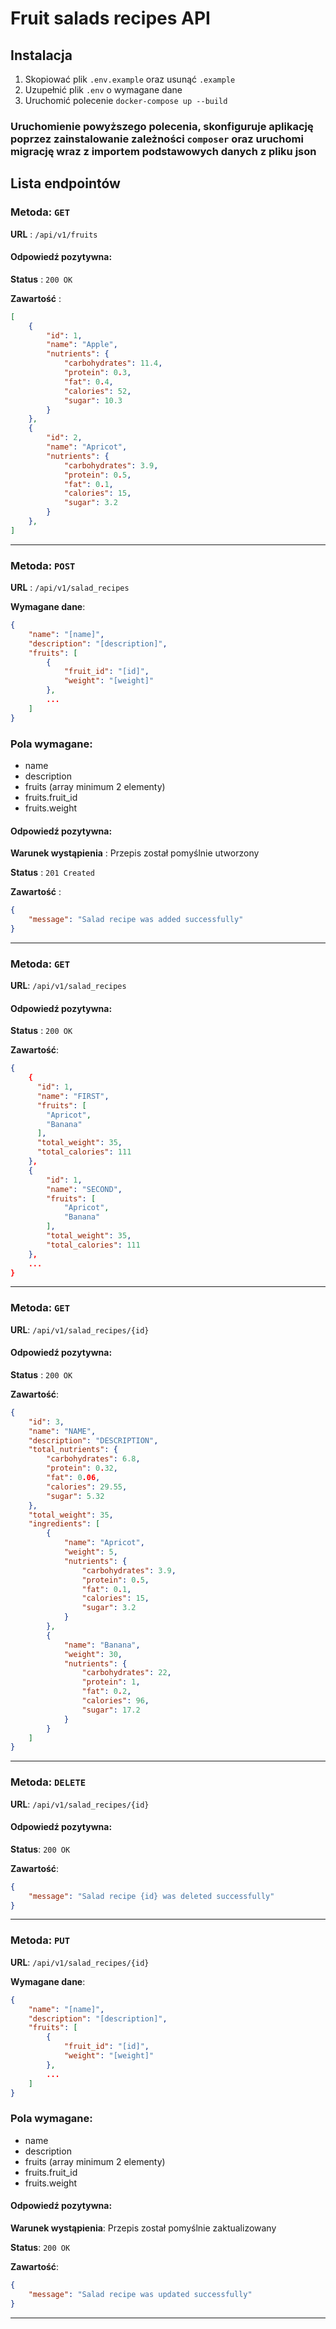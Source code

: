 # Fruit salads recipes API

## Instalacja

1. Skopiować plik `.env.example` oraz usunąć `.example`
2. Uzupełnić plik `.env` o wymagane dane
3. Uruchomić polecenie `docker-compose up --build`

### Uruchomienie powyższego polecenia, skonfiguruje aplikację poprzez zainstalowanie zależności `composer` oraz uruchomi migrację wraz z importem podstawowych danych z pliku json

## Lista endpointów


### Metoda: ` GET `
**URL** : `/api/v1/fruits`

#### Odpowiedź pozytywna:

**Status** : `200 OK`

**Zawartość** :
```json
[
    {
        "id": 1,
        "name": "Apple",
        "nutrients": {
            "carbohydrates": 11.4,
            "protein": 0.3,
            "fat": 0.4,
            "calories": 52,
            "sugar": 10.3
        }
    },
    {
        "id": 2,
        "name": "Apricot",
        "nutrients": {
            "carbohydrates": 3.9,
            "protein": 0.5,
            "fat": 0.1,
            "calories": 15,
            "sugar": 3.2
        }
    },
]

```
---

### Metoda: ` POST `
**URL** : `/api/v1/salad_recipes`

**Wymagane dane**:
```json
{
    "name": "[name]",
    "description": "[description]",
    "fruits": [
        {
            "fruit_id": "[id]",
            "weight": "[weight]"
        },
        ...
    ]
}
```

### Pola wymagane:
- name
- description
- fruits (array minimum 2 elementy)
- fruits.fruit_id
- fruits.weight

#### Odpowiedź pozytywna:

**Warunek wystąpienia** : Przepis został pomyślnie utworzony

**Status** : `201 Created`

**Zawartość** :
```json
{
    "message": "Salad recipe was added successfully"
}

```

---

### Metoda: ` GET `
**URL**: `/api/v1/salad_recipes`

#### Odpowiedź pozytywna:

**Status** : `200 OK`

**Zawartość**:
```json
{
    {
      "id": 1,
      "name": "FIRST",
      "fruits": [
        "Apricot",
        "Banana"
      ],
      "total_weight": 35,
      "total_calories": 111
    },
    {
        "id": 1,
        "name": "SECOND",
        "fruits": [
            "Apricot",
            "Banana"
        ],
        "total_weight": 35,
        "total_calories": 111
    },
    ...
}

```
---

### Metoda: ` GET `
**URL**: `/api/v1/salad_recipes/{id}`

#### Odpowiedź pozytywna:

**Status** : `200 OK`

**Zawartość**:
```json
{
    "id": 3,
    "name": "NAME",
    "description": "DESCRIPTION",
    "total_nutrients": {
        "carbohydrates": 6.8,
        "protein": 0.32,
        "fat": 0.06,
        "calories": 29.55,
        "sugar": 5.32
    },
    "total_weight": 35,
    "ingredients": [
        {
            "name": "Apricot",
            "weight": 5,
            "nutrients": {
                "carbohydrates": 3.9,
                "protein": 0.5,
                "fat": 0.1,
                "calories": 15,
                "sugar": 3.2
            }
        },
        {
            "name": "Banana",
            "weight": 30,
            "nutrients": {
                "carbohydrates": 22,
                "protein": 1,
                "fat": 0.2,
                "calories": 96,
                "sugar": 17.2
            }
        }
    ]
}

```
---

### Metoda: ` DELETE `
**URL**: `/api/v1/salad_recipes/{id}`

#### Odpowiedź pozytywna:

**Status**: `200 OK`

**Zawartość**:
```json
{
    "message": "Salad recipe {id} was deleted successfully"
}

```

---

### Metoda: ` PUT `
**URL**: `/api/v1/salad_recipes/{id}`

**Wymagane dane**:
```json
{
    "name": "[name]",
    "description": "[description]",
    "fruits": [
        {
            "fruit_id": "[id]",
            "weight": "[weight]"
        },
        ...
    ]
}
```
### Pola wymagane:
- name
- description
- fruits (array minimum 2 elementy)
- fruits.fruit_id
- fruits.weight
#### Odpowiedź pozytywna:

**Warunek wystąpienia**: Przepis został pomyślnie zaktualizowany

**Status**: `200 OK`

**Zawartość**:
```json
{
    "message": "Salad recipe was updated successfully"
}

```

---
